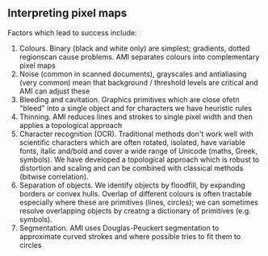 ## **Interpreting pixel maps**
Factors which lead to success include:

 1. Colours. Binary (black and white only) are simplest; gradients, dotted regionscan cause problems. AMI separates colours into complementary pixel maps
 2. Noise (common in scanned documents), grayscales and antialiasing (very common) mean that background / threshold levels are critical and AMI can adjust these
 3. Bleeding and cavitation. Graphics primitives which are close ofetn "bleed" into a single object and for characters we have heuristic rules
 4. Thinning. AMI reduces lines and strokes to single pixel width and then applies a topological approach
 5. Character recognition (OCR). Traditional methods don't work well with scientific characters which are often rotated, isolated, have variable fonts, italic and/bold and cover a wide range of Unicode (maths, Greek, symbols). We have developed a topological approach which is robust to distortion and scaling and can be combined with classical methods (bitwise correlation).
 6. Separation of objects. We identify objects by floodfill, by expanding borders or convex hulls. Overlap of different colours is often tractable especially where these are primitives (lines, circles); we can sometimes resolve overlapping objects by creatng a dictionary of primitives (e.g. symbols).
 7. Segmentation. AMI uses Douglas-Peuckert segmentation to approximate curved strokes and where possible tries to fit them to circles